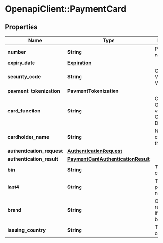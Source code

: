 # OpenapiClient::PaymentCard

## Properties
Name | Type | Description | Notes
------------ | ------------- | ------------- | -------------
**number** | **String** | Payment card number | [optional] 
**expiry_date** | [**Expiration**](Expiration.md) |  | [optional] 
**security_code** | **String** | Card Verification Value/Number | [optional] 
**payment_tokenization** | [**PaymentTokenization**](PaymentTokenization.md) |  | [optional] 
**card_function** | **String** | Card function. Optional, valid values are CREDIT or DEBIT. | [optional] 
**cardholder_name** | **String** | Name of the cardholder on the card | [optional] 
**authentication_request** | [**AuthenticationRequest**](AuthenticationRequest.md) |  | [optional] 
**authentication_result** | [**PaymentCardAuthenticationResult**](PaymentCardAuthenticationResult.md) |  | [optional] 
**bin** | **String** | The payment card BIN | [optional] 
**last4** | **String** | The last 4 payment card numbers | [optional] 
**brand** | **String** | Optional, required only if using dual branded card | [optional] 
**issuing_country** | **String** | The issuing country | [optional] 


